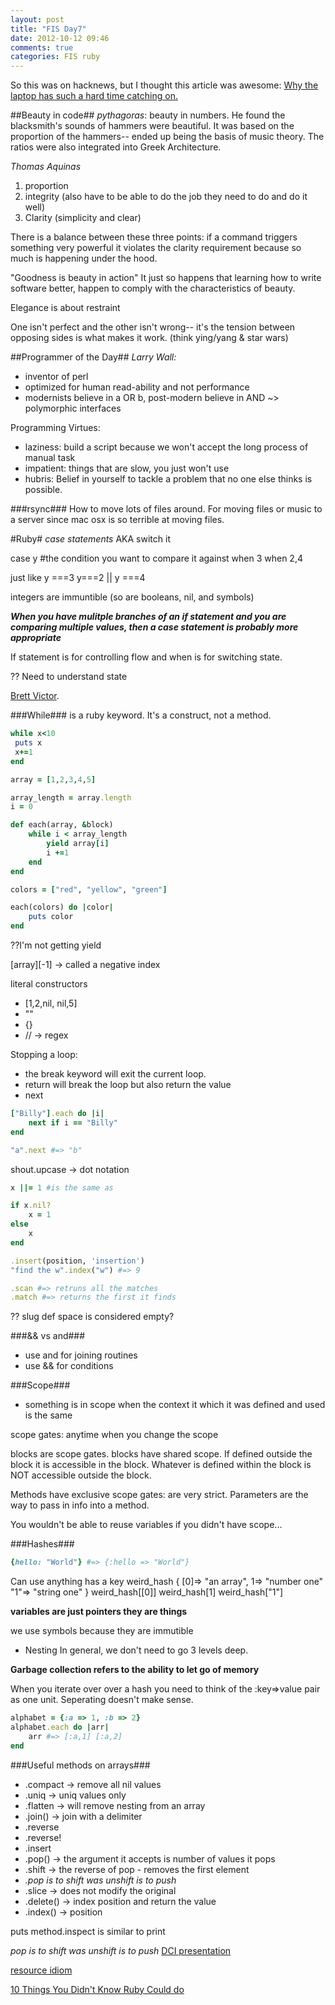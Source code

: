 ```yaml
---
layout: post
title: "FIS Day7"
date: 2012-10-12 09:46
comments: true
categories: FIS ruby
---
```

So this was on hacknews, but I thought this article was awesome: [Why the laptop has such a hard time catching on.](http://www.theatlantic.com/technology/archive/2012/09/why-the-first-laptop-had-such-a-hard-time-catching-on-hint-sexism/262220/)

##Beauty in code##
*pythagoras*: beauty in numbers. He found the blacksmith's sounds of hammers were beautiful. It was based on the proportion of the hammers-- ended up being the basis of music theory. The ratios were also integrated into Greek Architecture.

*Thomas Aquinas* 

1. proportion
2. integrity (also have to be able to do the job they need to do and do it well)
3. Clarity (simplicity and clear)

There is a balance between these three points:
if a command triggers something very powerful it violates the clarity requirement because so much is happening under the hood.

"Goodness is beauty in action"
It just so happens that learning how to write software better, happen to comply with the characteristics of beauty.

Elegance is about restraint

One isn't perfect and the other isn't wrong-- it's the tension between opposing sides is what makes it work. (think ying/yang & star wars)


##Programmer of the Day##
*Larry Wall:*

- inventor of perl
- optimized for human read-ability and not performance
- modernists believe in a OR b, post-modern believe in AND ~> polymorphic interfaces

Programming Virtues:

- laziness: build a script because we won't accept the long process of manual task
- impatient: things that are slow, you just won't use
- hubris: Belief in yourself to tackle a problem that no one else thinks is possible.

###rsync###
How to move lots of files around. For moving files or music to a server since mac osx is so terrible at moving files.

#Ruby#
*case statements* AKA switch it

case y #the condition you want to compare it against
when 3
when 2,4

just like y ===3
y===2 || y ===4

integers are immuntible (so are booleans, nil, and symbols)

***When you have mulitple branches of an if statement and you are comparing multiple values, then a case statement is probably more appropriate***

If statement is for controlling flow and when is for switching state.

?? Need to understand state

[Brett Victor](http://worrydream.com). 

###While###
is a ruby keyword. It's a construct, not a method.
```ruby While e.g.
while x<10
 puts x
 x+=1
end
```

```ruby building each with while
array = [1,2,3,4,5]

array_length = array.length
i = 0

def each(array, &block)
	while i < array_length
		yield array[i]
		i +=1
	end
end

colors = ["red", "yellow", "green"]

each(colors) do |color|
	puts color
end
```

??I'm not getting yield

[array][-1] -> called a negative index

literal constructors

- [1,2,nil, nil,5]
- ""
- {}
- // -> regex


Stopping a loop:

- the break keyword will exit the current loop.
- return will break the loop but also return the value
- next 

```ruby next keyword
["Billy"].each do |i|
	next if i == "Billy"
end

"a".next #=> "b"
```

shout.upcase -> dot notation

```ruby ||=
x ||= 1 #is the same as

if x.nil?
	x = 1
else
	x
end
```

```ruby Helpful methods...
.insert(position, 'insertion')
"find the w".index("w") #=> 9

.scan #=> retruns all the matches
.match #=> returns the first it finds
```

?? slug def
space is considered empty?

###&& vs and###

- use and for joining routines
- use && for conditions

###Scope###
- something is in scope when the context it which it was defined and used is the same

scope gates: anytime when you change the scope

blocks are scope gates. blocks have shared scope. If defined outside the block it is accessible in the block. Whatever is defined within the block is NOT accessible outside the block.

Methods have exclusive scope gates: are very strict. Parameters are the way to pass in info into a method.

You wouldn't be able to reuse variables if you didn't have scope...

###Hashes###
```ruby New Notation
{hello: "World"} #=> {:hello => "World"}
```

Can use anything has a key
weird_hash {
	[0]=> "an array",
	1=> "number one"
	"1"=> "string one"
}
weird_hash[[0]]
weird_hash[1]
weird_hash["1"]

**variables are just pointers they are things**

we use symbols because they are immutible

- Nesting
In general, we don't need to go 3 levels deep.

**Garbage collection refers to the ability to let go of memory**

When you iterate over over a hash you need to think of the :key=>value pair as one unit. Seperating doesn't make sense.

```ruby
alphabet = {:a => 1, :b => 2}
alphabet.each do |arr|
	arr #=> [:a,1] [:a,2]
end
```

###Useful methods on arrays###
- .compact -> remove all nil values
- .uniq -> uniq values only
- .flatten -> will remove nesting from an array
- .join() -> join with a delimiter
- .reverse
- .reverse!
- .insert
- .pop() -> the argument it accepts is number of values it pops
- .shift -> the reverse of pop - removes the first element
- *.pop is to shift was unshift is to push*
- .slice -> does not modify the original
- .delete() -> index position and return the value
- .index() -> position

puts method.inspect is similar to print

*pop is to shift was unshift is to push*
[DCI presentation](https://speakerdeck.com/u/mordaroso/p/dci-and-ruby)

[resource idiom](https://speakerdeck.com/u/mattyoho/p/exploiting-the-resource-idiom)

[10 Things You Didn't Know Ruby Could do](https://speakerdeck.com/u/jeg2/p/10-things-you-didnt-know-ruby-could-do)


